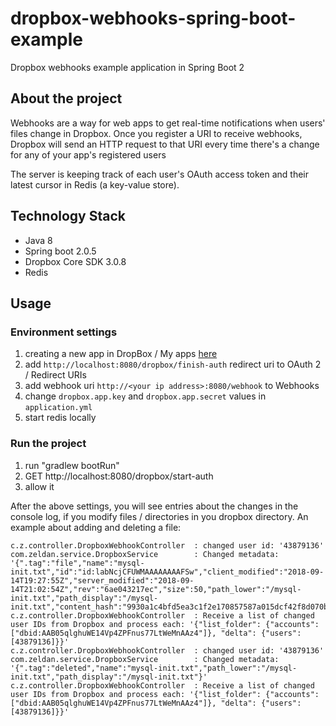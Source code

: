 # dropbox-webhooks-spring-boot-example
Dropbox webhooks example application in Spring Boot 2

## About the project
Webhooks are a way for web apps to get real-time notifications when users' files change in Dropbox.
Once you register a URI to receive webhooks, Dropbox will send an HTTP request to that URI every time there's a change for any of your app's registered users

The server is keeping track of each user's OAuth access token and their latest cursor in Redis (a key-value store). 

## Technology Stack
- Java 8
- Spring boot 2.0.5
- Dropbox Core SDK 3.0.8
- Redis

## Usage
### Environment settings
1. creating a new app in DropBox / My apps [here](https://www.dropbox.com/developers/apps)
2. add  `http://localhost:8080/dropbox/finish-auth` redirect uri to OAuth 2 / Redirect URIs
3. add webhook uri `http://<your ip address>:8080/webhook` to Webhooks
4. change `dropbox.app.key` and `dropbox.app.secret` values in `application.yml`
5. start redis locally

### Run the project
1. run "gradlew bootRun"
2. GET http://localhost:8080/dropbox/start-auth
3. allow it

After the above settings, you will see entries about the changes in the console log, if you modify files / directories in you dropbox directory. An example about adding and deleting a file:

```
c.z.controller.DropboxWebhookController  : changed user id: '43879136'
com.zeldan.service.DropboxService        : Changed metadata: '{".tag":"file","name":"mysql-init.txt","id":"id:labNcjCFUWMAAAAAAAAFSw","client_modified":"2018-09-14T19:27:55Z","server_modified":"2018-09-14T21:02:54Z","rev":"6ae043217ec","size":50,"path_lower":"/mysql-init.txt","path_display":"/mysql-init.txt","content_hash":"9930a1c4bfd5ea3c1f2e170857587a015dcf42f8d070be19236cea174e03f474"}'
c.z.controller.DropboxWebhookController  : Receive a list of changed user IDs from Dropbox and process each: '{"list_folder": {"accounts": ["dbid:AAB05qlghuWE14Vp4ZPFnus77LtWeMnAAz4"]}, "delta": {"users": [43879136]}}'
c.z.controller.DropboxWebhookController  : changed user id: '43879136'
com.zeldan.service.DropboxService        : Changed metadata: '{".tag":"deleted","name":"mysql-init.txt","path_lower":"/mysql-init.txt","path_display":"/mysql-init.txt"}'
c.z.controller.DropboxWebhookController  : Receive a list of changed user IDs from Dropbox and process each: '{"list_folder": {"accounts": ["dbid:AAB05qlghuWE14Vp4ZPFnus77LtWeMnAAz4"]}, "delta": {"users": [43879136]}}'
```
